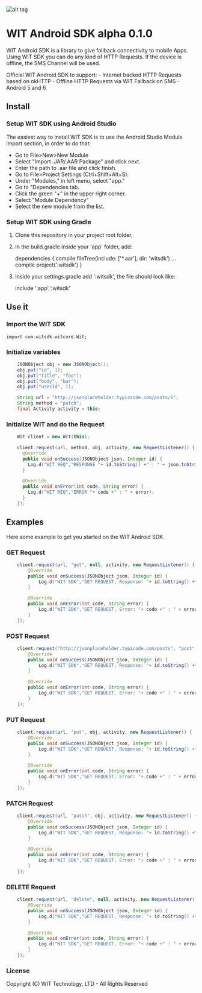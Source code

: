 ![alt tag](https://raw.githubusercontent.com/WithoutInternetTechnology/wit-android-sdk/master/android-sdk%20banner.png)

# WIT Android SDK alpha 0.1.0

WIT Android SDK is a library to give fallback connectivity to mobile Apps.
Using WIT SDK you can do any kind of HTTP Requests.
If the device is offline, the SMS Channel will be used.

Official WIT Android SDK to support:
    - Internet backed HTTP Requests based on okHTTP
    - Offline HTTP Requests via WIT Fallback on SMS
    - Android 5 and 6

## Install

### Setup WIT SDK using Android Studio
The easiest way to install WIT SDK is to use the Android Studio Module import section,
in order to do that:

- Go to File>New>New Module
- Select "Import .JAR/.AAR Package" and click next.
- Enter the path to .aar file and click finish.
- Go to File>Project Settings (Ctrl+Shift+Alt+S).
- Under "Modules," in left menu, select "app."
- Go to "Dependencies tab.
- Click the green "+" in the upper right corner.
- Select "Module Dependency"
- Select the new module from the list.


### Setup WIT SDK using Gradle

1) Clone this repository in your project root folder,
2) In the build.gradle inside your 'app' folder, add:

    dependencies {
        compile fileTree(include: ['*.aar'], dir: 'witsdk')
        ...
        compile project(':witsdk')
    }

3) Inside your settings.gradle add ':witsdk', the file should look like:

    include ':app',':witsdk'

## Use it

### Import the WIT SDK

    import com.witsdk.witcore.Wit;

### Initialize variables
```java
    JSONObject obj = new JSONObject();
    obj.put("id", 1);
    obj.put("title", "foo");
    obj.put("body", "bar");
    obj.put("userId", 1);

    String url = "http://jsonplaceholder.typicsode.com/posts/1";
    String method = "patch";
    final Activity activity = this;
```

### Initialize WIT and do the Request

```java
    Wit client = new Wit(this);

    client.request(url, method, obj, activity, new RequestListener() {
      @Override
      public void onSuccess(JSONObject json, Integer id) {
        Log.d("WIT REQ","RESPONSE "+ id.toString() +" : " + json.toString());
      }

      @Override
      public void onError(int code, String error) {
        Log.d("WIT REQ","ERROR "+ code +" : " + error);
      }
    });
```
## Examples

Here some example to get you started on the WIT Android SDK.

### GET Request
```java
    client.request(url, "get", null, activity, new RequestListener() {
        @Override
        public void onSuccess(JSONObject json, Integer id) {
            Log.d("WIT SDK","GET REQUEST, Response: "+ id.toString() +" : " + json.toString());
        }

        @Override
        public void onError(int code, String error) {
            Log.d("WIT SDK","GET REQUEST, Error: "+ code +" : " + error);
        }
    });
```

### POST Request
```java
    client.request("http://jsonplaceholder.typicode.com/posts", "post", obj, activity, new RequestListener() {
        @Override
        public void onSuccess(JSONObject json, Integer id) {
            Log.d("WIT SDK","GET REQUEST, Response: "+ id.toString() +" : " + json.toString());
        }

        @Override
        public void onError(int code, String error) {
            Log.d("WIT SDK","GET REQUEST, Error: "+ code +" : " + error);
        }
    });
```
### PUT Request
```java
    client.request(url, "put", obj, activity, new RequestListener() {
        @Override
        public void onSuccess(JSONObject json, Integer id) {
            Log.d("WIT SDK","GET REQUEST, Response: "+ id.toString() +" : " + json.toString());
        }

        @Override
        public void onError(int code, String error) {
            Log.d("WIT SDK","GET REQUEST, Error: "+ code +" : " + error);
        }
    });
```
### PATCH Request
```java
    client.request(url, "patch", obj, activity, new RequestListener() {
        @Override
        public void onSuccess(JSONObject json, Integer id) {
            Log.d("WIT SDK","GET REQUEST, Response: "+ id.toString() +" : " + json.toString());
        }

        @Override
        public void onError(int code, String error) {
            Log.d("WIT SDK","GET REQUEST, Error: "+ code +" : " + error);
        }
    });
```
### DELETE Request
```java
    client.request(url, "delete", null, activity, new RequestListener() {
        @Override
        public void onSuccess(JSONObject json, Integer id) {
            Log.d("WIT SDK","GET REQUEST, Response: "+ id.toString() +" : " + json.toString());
        }

        @Override
        public void onError(int code, String error) {
            Log.d("WIT SDK","GET REQUEST, Error: "+ code +" : " + error);
        }
    });
```

### License

Copyright (C) WIT Technology, LTD - All Rights Reserved
